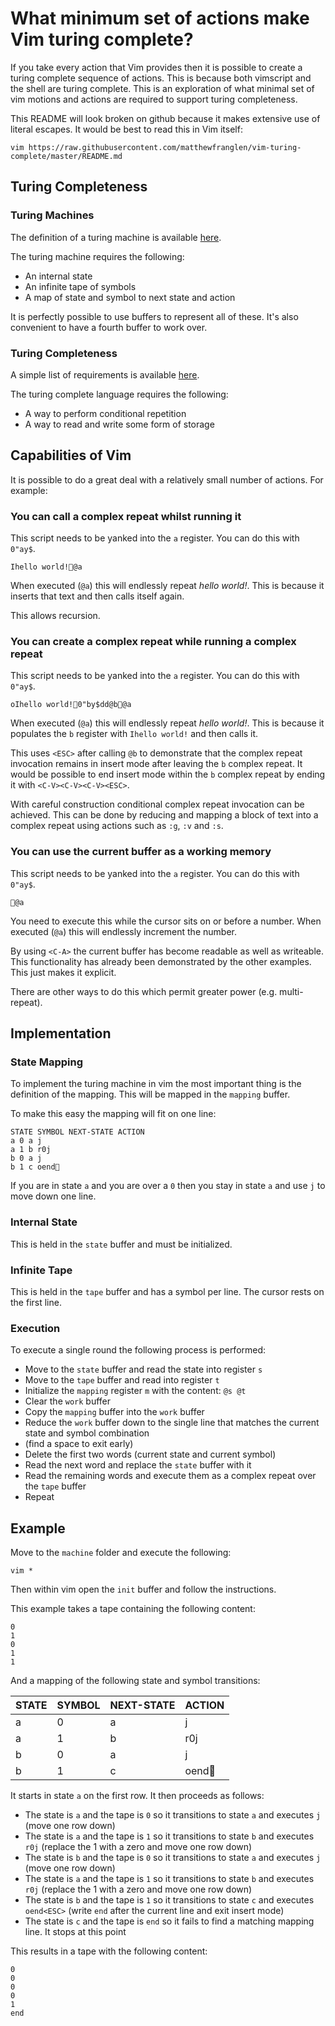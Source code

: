 What minimum set of actions make Vim turing complete?
=====================================================

If you take every action that Vim provides then it is possible to create a
turing complete sequence of actions. This is because both vimscript and the
shell are turing complete. This is an exploration of what minimal set of vim
motions and actions are required to support turing completeness.

This README will look broken on github because it makes extensive use of
literal escapes. It would be best to read this in Vim itself:

```
vim https://raw.githubusercontent.com/matthewfranglen/vim-turing-complete/master/README.md
```

Turing Completeness
-------------------

### Turing Machines

The definition of a turing machine is available [here](http://plato.stanford.edu/entries/turing-machine/#Definition).

The turing machine requires the following:

 * An internal state
 * An infinite tape of symbols
 * A map of state and symbol to next state and action

It is perfectly possible to use buffers to represent all of these.
It's also convenient to have a fourth buffer to work over.

### Turing Completeness

A simple list of requirements is available [here](http://programmers.stackexchange.com/a/132420).

The turing complete language requires the following:

 * A way to perform conditional repetition
 * A way to read and write some form of storage

Capabilities of Vim
-------------------

It is possible to do a great deal with a relatively small number of actions.
For example:

### You can call a complex repeat whilst running it

This script needs to be yanked into the `a` register. You can do this with `0"ay$`.

```vimscript
Ihello world!@a
```

When executed (`@a`) this will endlessly repeat _hello world!_.
This is because it inserts that text and then calls itself again.

This allows recursion.

### You can create a complex repeat while running a complex repeat

This script needs to be yanked into the `a` register. You can do this with `0"ay$`.

```vimscript
oIhello world!0"by$dd@b@a
```

When executed (`@a`) this will endlessly repeat _hello world!_.
This is because it populates the `b` register with `Ihello world!` and then calls it.

This uses `<ESC>` after calling `@b` to demonstrate that the complex repeat invocation
remains in insert mode after leaving the `b` complex repeat. It would be possible to end
insert mode within the `b` complex repeat by ending it with `<C-V><C-V><C-V><ESC>`.

With careful construction conditional complex repeat invocation can be achieved.
This can be done by reducing and mapping a block of text into a complex repeat
using actions such as `:g`, `:v` and `:s`.

### You can use the current buffer as a working memory

This script needs to be yanked into the `a` register. You can do this with `0"ay$`.

```vimscript
@a
```

You need to execute this while the cursor sits on or before a number.
When executed (`@a`) this will endlessly increment the number.

By using `<C-A>` the current buffer has become readable as well as writeable.
This functionality has already been demonstrated by the other examples.
This just makes it explicit.

There are other ways to do this which permit greater power (e.g. multi-repeat).

Implementation
--------------

### State Mapping

To implement the turing machine in vim the most important thing is the definition of the mapping.
This will be mapped in the `mapping` buffer.

To make this easy the mapping will fit on one line:

```
STATE SYMBOL NEXT-STATE ACTION
a 0 a j
a 1 b r0j
b 0 a j
b 1 c oend
```

If you are in state `a` and you are over a `0` then you stay in state `a` and
use `j` to move down one line.

### Internal State

This is held in the `state` buffer and must be initialized.

### Infinite Tape

This is held in the `tape` buffer and has a symbol per line. The cursor rests on the first line.

### Execution

To execute a single round the following process is performed:

 * Move to the `state` buffer and read the state into register `s`
 * Move to the `tape` buffer and read into register `t`
 * Initialize the `mapping` register `m` with the content: `@s @t`
 * Clear the `work` buffer
 * Copy the `mapping` buffer into the `work` buffer
 * Reduce the `work` buffer down to the single line that matches the current state and symbol combination
 * (find a space to exit early)
 * Delete the first two words (current state and current symbol)
 * Read the next word and replace the `state` buffer with it
 * Read the remaining words and execute them as a complex repeat over the `tape` buffer
 * Repeat

Example
-------

Move to the `machine` folder and execute the following:

```
vim *
```

Then within vim open the `init` buffer and follow the instructions.

This example takes a tape containing the following content:

```
0
1
0
1
1
```

And a mapping of the following state and symbol transitions:

STATE | SYMBOL | NEXT-STATE | ACTION
----- | ------ | ---------- | ------
a     | 0      | a          | j
a     | 1      | b          | r0j
b     | 0      | a          | j
b     | 1      | c          | oend

It starts in state `a` on the first row. It then proceeds as follows:

 * The state is `a` and the tape is `0` so it transitions to state `a` and executes `j` (move one row down)
 * The state is `a` and the tape is `1` so it transitions to state `b` and executes `r0j` (replace the 1 with a zero and move one row down)
 * The state is `b` and the tape is `0` so it transitions to state `a` and executes `j` (move one row down)
 * The state is `a` and the tape is `1` so it transitions to state `b` and executes `r0j` (replace the 1 with a zero and move one row down)
 * The state is `b` and the tape is `1` so it transitions to state `c` and executes `oend<ESC>` (write `end` after the current line and exit insert mode)
 * The state is `c` and the tape is `end` so it fails to find a matching mapping line. It stops at this point

This results in a tape with the following content:

```
0
0
0
0
1
end
```
